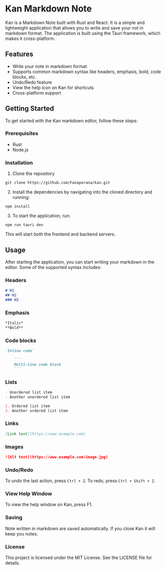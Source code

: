 # Kan Markdown Note

Kan is a Markdown Note built with Rust and React. It is a simple and lightweight application that allows you to write and save your not in markdown format. The application is built using the Tauri framework, which makes it cross-platform.

## Features
- Write your note in markdown format.
- Supports common markdown syntax like headers, emphasis, bold, code blocks, etc.
- Undo/Redo feature
- View the help icon on Kan for shortcuts
- Cross-platform support

## Getting Started
To get started with the Kan markdown editor, follow these steps:

### Prerequisites
- Rust
- Node.js

### Installation
1. Clone the repository
```shell
git clone https://github.com/Fanaperana/kan.git
```
2. Install the dependencies by navigating into the cloned directory and running:
```shell
npm install
```
3. To start the application, run:
```shell
npm run tauri dev
```

This will start both the frontend and backend servers.

## Usage
After starting the application, you can start writing your markdown in the editor. Some of the supported syntax includes:

### Headers
```md
# H1
## H2
### H3
```

### Emphasis
```md
*Italic*
**Bold**
```

### Code blocks
```md
`Inline code`
```

```md
    ```
    Multi-line code block
    ```
```

### Lists
```md
- Unordered list item
- Another unordered list item
```

```md
1. Ordered list item
2. Another ordered list item
```

### Links
```md
[Link text](https://www.example.com)
```

### Images
```md
![Alt text](https://www.example.com/image.jpg)
```

### Undo/Redo
To undo the last action, press `Ctrl + Z`. To redo, press `Ctrl + Shift + Z`.

### View Help Window
To view the help window on Kan, press F1.

### Saving
Note written in markdown are saved automatically. If you close Kan it will keep you notes.

### License
This project is licensed under the MIT License. See the LICENSE file for details.
